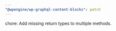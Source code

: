 ```yaml
---
"@wpengine/wp-graphql-content-blocks": patch
---
```


chore: Add missing return types to multiple methods.
